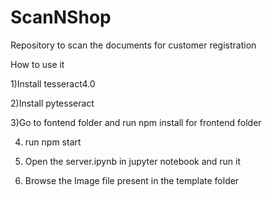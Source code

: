 # ScanNShop
Repository to scan the documents for customer registration 

How to use it

1)Install tesseract4.0

2)Install pytesseract

3)Go to fontend folder and run npm install for frontend folder

4) run npm start

5) Open the server.ipynb in jupyter notebook and run it

6) Browse the Image file present in the template folder


